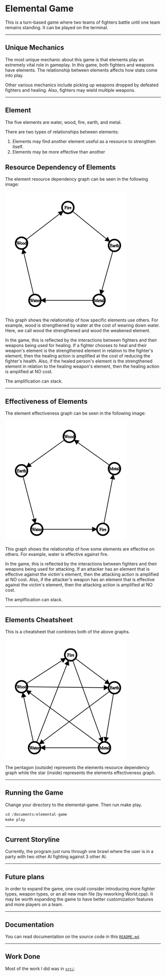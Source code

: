 # Elemental Game

This is a turn-based game where two teams of fighters battle until one team remains standing.
It can be played on the terminal.

---

## Unique Mechanics

The most unique mechanic about this game is that elements play an extremely vital role in gameplay.
In this game, both fighters and weapons have elements. The relationship between elements affects how stats come into play.

Other various mechanics include picking up weapons dropped by defeated fighters and healing.
Also, fighters may wield multiple weapons.

---

## Element

The five elements are water, wood, fire, earth, and metal.

There are two types of relationships between elements:
1. Elements may find another element useful as a resource to strengthen itself.
2. Elements may be more effective than another

## Resource Dependency of Elements

The element resource dependency graph can be seen in the following image:

![Resource Graph](images/demo/resource_graph.png)

This graph shows the relationship of how specific elements use others.
For example, wood is strengthened by water at the cost of wearing down water.
Here, we call wood the strengthened and wood the weakened element.

In the game, this is reflected by the interactions between fighters and their weapons being used for healing.
If a fighter chooses to heal and their weapon's element is the strengthened element in relation to the fighter's element,
then the healing action is amplified at the cost of reducing the fighter's health.
Also, if the healed person's element is the strengthened element in relation to the healing weapon's element,
then the healing action is amplified at NO cost.

The amplification can stack.

---

## Effectiveness of Elements

The element effectiveness graph can be seen in the following image:

![Effectiveness Graph](images/demo/effectiveness_graph.png)

This graph shows the relationship of how some elements are effective on others.
For example, water is effective against fire.

In the game, this is reflected by the interactions between fighters and their weapons being used for attacking.
If an attacker has an element that is effective against the victim's element, then the attacking action is amplified at NO cost.
Also, if the attacker's weapon has an element that is effective against the victim's element, then the attacking action is amplified at NO cost.

The amplfiication can stack.

---

## Elements Cheatsheet

This is a cheatsheet that combines both of the above graphs.

![Combined Graph](images/demo/combined_graph.png)

The pentagon (outside) represents the elements resource dependency graph while the star (inside) represents the elements effectiveness graph.

---

## Running the Game

Change your directory to the elemental-game. Then run make play.

```c++
cd /documents/elemental-game
make play
```

---

## Current Storyline

Currently, the program just runs through one brawl where the user is in a party with two other AI fighting against 3 other AI.

---

## Future plans

In order to expand the game, one could consider 
introducing more fighter types, weapon types, or an all 
new main file (by reworking World.cpp). 
It may be worth expanding the game to have better customization 
features and more players on a team.

---

## Documentation

You can read documentation on the source code in this [`README.md`](src/README.md).

---

## Work Done

Most of the work I did was in [`src/`](src/).
